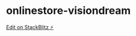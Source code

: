 # onlinestore-visiondream

[Edit on StackBlitz ⚡️](https://stackblitz.com/edit/onlinestore-visiondream)
